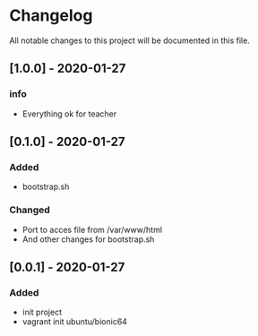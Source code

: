 # Changelog
All notable changes to this project will be documented in this file.

## [1.0.0] - 2020-01-27
### info
- Everything ok for teacher

## [0.1.0] - 2020-01-27
### Added
- bootstrap.sh 
### Changed
- Port to acces file from /var/www/html
- And other changes for bootstrap.sh

## [0.0.1] - 2020-01-27
### Added
- init project
- vagrant init ubuntu/bionic64

